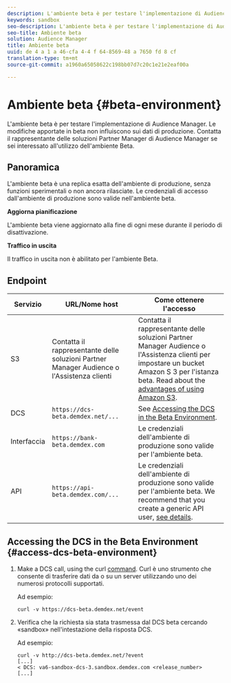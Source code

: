 ```yaml
---
description: L'ambiente beta è per testare l'implementazione di Audience Manager. Le modifiche apportate in beta non influiscono sui dati di produzione. Contatta il rappresentante delle soluzioni Partner Manager di Audience Manager se sei interessato all'utilizzo dell'ambiente Beta.
keywords: sandbox
seo-description: L'ambiente beta è per testare l'implementazione di Audience Manager. Le modifiche apportate in beta non influiscono sui dati di produzione. Contatta il rappresentante delle soluzioni Partner Manager di Audience Manager se sei interessato all'utilizzo dell'ambiente Beta.
seo-title: Ambiente beta
solution: Audience Manager
title: Ambiente beta
uuid: de 4 a 1 a 46-cfa 4-4 f 64-8569-48 a 7650 fd 8 cf
translation-type: tm+mt
source-git-commit: a1960a65058622c198bb07d7c20c1e21e2eaf00a

---
```



# Ambiente beta {#beta-environment}

L'ambiente beta è per testare l'implementazione di Audience Manager. Le modifiche apportate in beta non influiscono sui dati di produzione. Contatta il rappresentante delle soluzioni Partner Manager di Audience Manager se sei interessato all'utilizzo dell'ambiente Beta.

## Panoramica

L'ambiente beta è una replica esatta dell'ambiente di produzione, senza funzioni sperimentali o non ancora rilasciate. Le credenziali di accesso dall'ambiente di produzione sono valide nell'ambiente beta.

**Aggiorna pianificazione**

L'ambiente beta viene aggiornato alla fine di ogni mese durante il periodo di disattivazione.

**Traffico in uscita**

Il traffico in uscita non è abilitato per l'ambiente Beta.

<!-- 

Added re: AAM-30826.

 -->

## Endpoint



| Servizio | URL/Nome host | Come ottenere l'accesso |
|--- |--- | --- |
| S3 | Contatta il rappresentante delle soluzioni Partner Manager Audience o l'Assistenza clienti | Contatta il rappresentante delle soluzioni Partner Manager Audience o l'Assistenza clienti per impostare un bucket Amazon S 3 per l'istanza beta. Read about the [advantages of using Amazon S3](../reference/amazon-s3.md). |
| DCS | `https://dcs-beta.demdex.net/...` | See [Accessing the DCS in the Beta Environment](../reference/beta-environment.md#access-dcs-beta-environment). |
| Interfaccia | `https://bank-beta.demdex.com` | Le credenziali dell'ambiente di produzione sono valide per l'ambiente beta. |
| API | `https://api-beta.demdex.com/...` | Le credenziali dell'ambiente di produzione sono valide per l'ambiente beta. We recommend that you create a generic API user, [see details](../api/rest-api-main/aam-api-getting-started.md#requirements). |

## Accessing the DCS in the Beta Environment {#access-dcs-beta-environment}

1. Make a DCS call, using the curl [command](https://curl.haxx.se/docs/manpage.html). Curl è uno strumento che consente di trasferire dati da o su un server utilizzando uno dei numerosi protocolli supportati.

   Ad esempio:

   `curl -v https://dcs-beta.demdex.net/event`

1. Verifica che la richiesta sia stata trasmessa dal DCS beta cercando «sandbox» nell'intestazione della risposta DCS.

   Ad esempio:

   ```
   curl -v http://dcs-beta.demdex.net/?event
   [...]
   < DCS: va6-sandbox-dcs-3.sandbox.demdex.com <release_number>
   [...]
   ```

<!--

1. Determine the load balancer's endpoint IP addresses.

   Run the `dig`  [command](https://en.wikipedia.org/wiki/Dig_(command)) to determine the IP address of the nearest load balancer. The `dig` command queries the Domain Name System and returns the name and IP addresses of the [!DNL Audience Manager] [!UICONTROL Data Collection Servers (DCS)].

   ```
   dig dcs-beta.demdex.net
   ...
   dcs-sandbox-1754093861.us-east-1.elb.amazonaws.com. 60 IN A 52.87.15.51
   dcs-sandbox-1754093861.us-east-1.elb.amazonaws.com. 60 IN A 50.16.150.8
   dcs-sandbox-1754093861.us-east-1.elb.amazonaws.com. 60 IN A 52.2.228.100
   ```

2. Using one of the addresses in the above table, add a static DNS entry in the [!DNL /etc/hosts] file.

   On Windows, modify [!DNL c:\WINDOWS\system32\drivers\etc\hosts].

   For example:

   [!DNL 52.87.15.51 *`samplepartner`*.demdex.net]

   >[!NOTE]
   >
   >The addresses change occasionally, so you must keep your [!DNL /etc/hosts] file up to date.

   Additionally, if you need to set up ID synchronization, you must add a similar entry for [!DNL dpm.demdex.net.]

   [!DNL 52.87.15.51 dpm.demdex.net]. 

3. Make a DCS call, using the `curl` [command](https://curl.haxx.se/docs/manpage.html). Curl is a tool to transfer data from or to a server, using one of many supported protocols.

   For example:

   [!DNL https://<domain>/event?product=camera] 

4. Verify that your request was served by the beta DCS by looking for "sandbox" in the DCS response header.

   For example:

   ```
   curl -v https://dcs-beta.demdex.net/?event
   [...]
   < DCS: va6-sandbox-dcs-3.sandbox.demdex.com <release_number>
   [...]
   ```

   -->